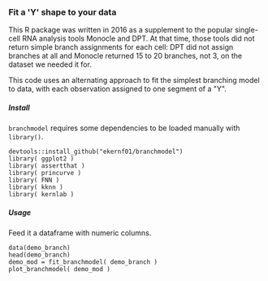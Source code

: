 ### Fit a 'Y' shape to your data

This R package was written in 2016 as a supplement to the popular single-cell RNA analysis tools Monocle and DPT. At that time, those tools did not return simple branch assignments for each cell: DPT did not assign branches at all and Monocle returned 15 to 20 branches, not 3, on the dataset we needed it for. 

This code uses an alternating approach to fit the simplest branching model to data, with each observation assigned to one segment of a "Y". 
	
##### Install

`branchmodel` requires some dependencies to be loaded manually with `library()`. 

	devtools::install_github("ekernf01/branchmodel")
	library( ggplot2 )
	library( assertthat )
	library( princurve )
	library( FNN )
	library( kknn )
	library( kernlab )

##### Usage 

Feed it a dataframe with numeric columns.

	data(demo_branch)
	head(demo_branch)
	demo_mod = fit_branchmodel( demo_branch )
	plot_branchmodel( demo_mod )
